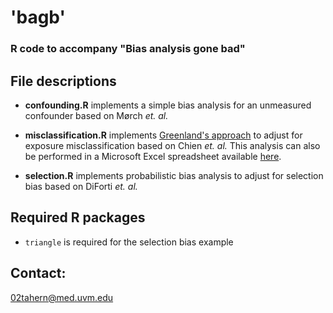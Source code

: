 # 'bagb'
### R code to accompany "Bias analysis gone bad"

## File descriptions

- **confounding.R** implements a simple bias analysis for an unmeasured confounder based on Mørch _et. al._

- **misclassification.R** implements [Greenland's approach](https://pubmed.ncbi.nlm.nih.gov/3043623/?from_single_result=3043623) to adjust for exposure misclassification based on Chien _et. al._ This analysis can also be performed in a Microsoft Excel spreadsheet available [here](https://sites.google.com/site/biasanalysis/exposure-misclassification-variance-correction).

- **selection.R** implements probabilistic bias analysis to adjust for selection bias based on DiForti _et. al._

## Required R packages
- `triangle` is required for the selection bias example

## Contact:
<02tahern@med.uvm.edu>
